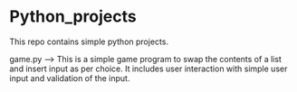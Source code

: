 # Python_projects
This repo contains simple python projects.

game.py --> This is a simple game program to swap the contents of a list and insert input as per choice. It includes user interaction with simple user input and validation of the input.
